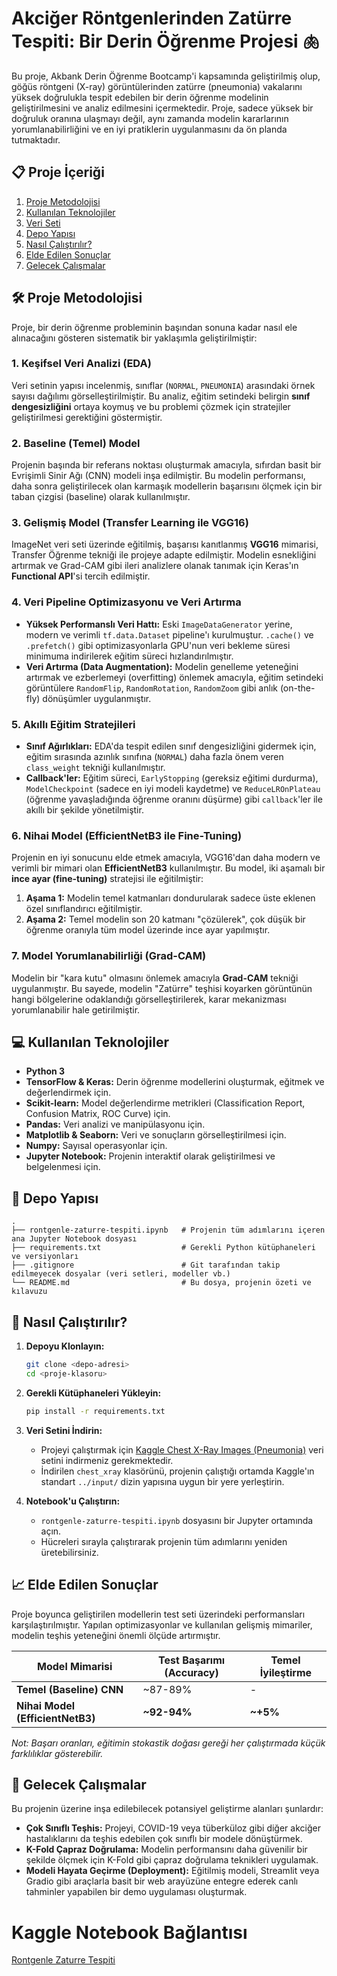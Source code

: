 # Akciğer Röntgenlerinden Zatürre Tespiti: Bir Derin Öğrenme Projesi 🫁

Bu proje, Akbank Derin Öğrenme Bootcamp'i kapsamında geliştirilmiş olup, göğüs röntgeni (X-ray) görüntülerinden zatürre (pneumonia) vakalarını yüksek doğrulukla tespit edebilen bir derin öğrenme modelinin geliştirilmesini ve analiz edilmesini içermektedir. Proje, sadece yüksek bir doğruluk oranına ulaşmayı değil, aynı zamanda modelin kararlarının yorumlanabilirliğini ve en iyi pratiklerin uygulanmasını da ön planda tutmaktadır.

## 📋 Proje İçeriği

1.  [Proje Metodolojisi](#-proje-metodolojisi)
2.  [Kullanılan Teknolojiler](#-kullanılan-teknolojiler)
3.  [Veri Seti](#-veri-seti)
4.  [Depo Yapısı](#-depo-yapısı)
5.  [Nasıl Çalıştırılır?](#-nasıl-çalıştırılır)
6.  [Elde Edilen Sonuçlar](#-elde-edilen-sonuçlar)
7.  [Gelecek Çalışmalar](#-gelecek-çalışmalar)

## 🛠️ Proje Metodolojisi

Proje, bir derin öğrenme probleminin başından sonuna kadar nasıl ele alınacağını gösteren sistematik bir yaklaşımla geliştirilmiştir:

### 1. Keşifsel Veri Analizi (EDA)
Veri setinin yapısı incelenmiş, sınıflar (`NORMAL`, `PNEUMONIA`) arasındaki örnek sayısı dağılımı görselleştirilmiştir. Bu analiz, eğitim setindeki belirgin **sınıf dengesizliğini** ortaya koymuş ve bu problemi çözmek için stratejiler geliştirilmesi gerektiğini göstermiştir.

### 2. Baseline (Temel) Model
Projenin başında bir referans noktası oluşturmak amacıyla, sıfırdan basit bir Evrişimli Sinir Ağı (CNN) modeli inşa edilmiştir. Bu modelin performansı, daha sonra geliştirilecek olan karmaşık modellerin başarısını ölçmek için bir taban çizgisi (baseline) olarak kullanılmıştır.

### 3. Gelişmiş Model (Transfer Learning ile VGG16)
ImageNet veri seti üzerinde eğitilmiş, başarısı kanıtlanmış **VGG16** mimarisi, Transfer Öğrenme tekniği ile projeye adapte edilmiştir. Modelin esnekliğini artırmak ve Grad-CAM gibi ileri analizlere olanak tanımak için Keras'ın **Functional API**'si tercih edilmiştir.

### 4. Veri Pipeline Optimizasyonu ve Veri Artırma
* **Yüksek Performanslı Veri Hattı:** Eski `ImageDataGenerator` yerine, modern ve verimli `tf.data.Dataset` pipeline'ı kurulmuştur. `.cache()` ve `.prefetch()` gibi optimizasyonlarla GPU'nun veri bekleme süresi minimuma indirilerek eğitim süreci hızlandırılmıştır.
* **Veri Artırma (Data Augmentation):** Modelin genelleme yeteneğini artırmak ve ezberlemeyi (overfitting) önlemek amacıyla, eğitim setindeki görüntülere `RandomFlip`, `RandomRotation`, `RandomZoom` gibi anlık (on-the-fly) dönüşümler uygulanmıştır.

### 5. Akıllı Eğitim Stratejileri
* **Sınıf Ağırlıkları:** EDA'da tespit edilen sınıf dengesizliğini gidermek için, eğitim sırasında azınlık sınıfına (`NORMAL`) daha fazla önem veren `class_weight` tekniği kullanılmıştır.
* **Callback'ler:** Eğitim süreci, `EarlyStopping` (gereksiz eğitimi durdurma), `ModelCheckpoint` (sadece en iyi modeli kaydetme) ve `ReduceLROnPlateau` (öğrenme yavaşladığında öğrenme oranını düşürme) gibi `callback`'ler ile akıllı bir şekilde yönetilmiştir.

### 6. Nihai Model (EfficientNetB3 ile Fine-Tuning)
Projenin en iyi sonucunu elde etmek amacıyla, VGG16'dan daha modern ve verimli bir mimari olan **EfficientNetB3** kullanılmıştır. Bu model, iki aşamalı bir **ince ayar (fine-tuning)** stratejisi ile eğitilmiştir:
1.  **Aşama 1:** Modelin temel katmanları dondurularak sadece üste eklenen özel sınıflandırıcı eğitilmiştir.
2.  **Aşama 2:** Temel modelin son 20 katmanı "çözülerek", çok düşük bir öğrenme oranıyla tüm model üzerinde ince ayar yapılmıştır.

### 7. Model Yorumlanabilirliği (Grad-CAM)
Modelin bir "kara kutu" olmasını önlemek amacıyla **Grad-CAM** tekniği uygulanmıştır. Bu sayede, modelin "Zatürre" teşhisi koyarken görüntünün hangi bölgelerine odaklandığı görselleştirilerek, karar mekanizması yorumlanabilir hale getirilmiştir.

## 💻 Kullanılan Teknolojiler
* **Python 3**
* **TensorFlow & Keras:** Derin öğrenme modellerini oluşturmak, eğitmek ve değerlendirmek için.
* **Scikit-learn:** Model değerlendirme metrikleri (Classification Report, Confusion Matrix, ROC Curve) için.
* **Pandas:** Veri analizi ve manipülasyonu için.
* **Matplotlib & Seaborn:** Veri ve sonuçların görselleştirilmesi için.
* **Numpy:** Sayısal operasyonlar için.
* **Jupyter Notebook:** Projenin interaktif olarak geliştirilmesi ve belgelenmesi için.

## 📁 Depo Yapısı
```
.
├── rontgenle-zaturre-tespiti.ipynb   # Projenin tüm adımlarını içeren ana Jupyter Notebook dosyası
├── requirements.txt                  # Gerekli Python kütüphaneleri ve versiyonları
├── .gitignore                        # Git tarafından takip edilmeyecek dosyalar (veri setleri, modeller vb.)
└── README.md                         # Bu dosya, projenin özeti ve kılavuzu
```

## 🚀 Nasıl Çalıştırılır?

1.  **Depoyu Klonlayın:**
    ```bash
    git clone <depo-adresi>
    cd <proje-klasoru>
    ```
2.  **Gerekli Kütüphaneleri Yükleyin:**
    ```bash
    pip install -r requirements.txt
    ```
3.  **Veri Setini İndirin:**
    * Projeyi çalıştırmak için [Kaggle Chest X-Ray Images (Pneumonia)](https://www.kaggle.com/datasets/paultimothymooney/chest-xray-pneumonia) veri setini indirmeniz gerekmektedir.
    * İndirilen `chest_xray` klasörünü, projenin çalıştığı ortamda Kaggle'ın standart `../input/` dizin yapısına uygun bir yere yerleştirin.

4.  **Notebook'u Çalıştırın:**
    * `rontgenle-zaturre-tespiti.ipynb` dosyasını bir Jupyter ortamında açın.
    * Hücreleri sırayla çalıştırarak projenin tüm adımlarını yeniden üretebilirsiniz.

## 📈 Elde Edilen Sonuçlar

Proje boyunca geliştirilen modellerin test seti üzerindeki performansları karşılaştırılmıştır. Yapılan optimizasyonlar ve kullanılan gelişmiş mimariler, modelin teşhis yeteneğini önemli ölçüde artırmıştır.

| Model Mimarisi                     | Test Başarımı (Accuracy) | Temel İyileştirme |
| ---------------------------------- | ------------------------ | ----------------- |
| **Temel (Baseline) CNN** | ~87-89%                  | -                 |
| **Nihai Model (EfficientNetB3)** | **~92-94%** | **~+5%** |

*Not: Başarı oranları, eğitimin stokastik doğası gereği her çalıştırmada küçük farklılıklar gösterebilir.*

## 🔮 Gelecek Çalışmalar

Bu projenin üzerine inşa edilebilecek potansiyel geliştirme alanları şunlardır:

* **Çok Sınıflı Teşhis:** Projeyi, COVID-19 veya tüberküloz gibi diğer akciğer hastalıklarını da teşhis edebilen çok sınıflı bir modele dönüştürmek.
* **K-Fold Çapraz Doğrulama:** Modelin performansını daha güvenilir bir şekilde ölçmek için K-Fold gibi çapraz doğrulama teknikleri uygulamak.
* **Modeli Hayata Geçirme (Deployment):** Eğitilmiş modeli, Streamlit veya Gradio gibi araçlarla basit bir web arayüzüne entegre ederek canlı tahminler yapabilen bir demo uygulaması oluşturmak.

# Kaggle Notebook Bağlantısı
[Rontgenle Zaturre Tespiti](https://www.kaggle.com/code/lament1s/rontgenle-zaturre-tespiti)
